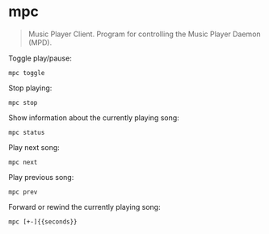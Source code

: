 mpc
===

> Music Player Client.
> Program for controlling the Music Player Daemon (MPD).

Toggle play/pause:

    mpc toggle

Stop playing:

    mpc stop

Show information about the currently playing song:

    mpc status

Play next song:

    mpc next

Play previous song:

    mpc prev

Forward or rewind the currently playing song:

    mpc [+-]{{seconds}}
